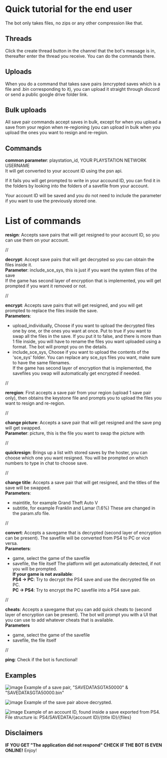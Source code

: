 # Quick tutorial for the end user
The bot only takes files, no zips or any other compression like that.

## Threads
Click the create thread button in the channel that the bot's message is in, thereafter enter the thread you receive. You can do the commands there.

## Uploads
When you do a command that takes save pairs (encrypted saves which is a file and .bin corresponding to it), you can upload it straight through discord or send a public google drive folder link.

## Bulk uploads
All save pair commands accept saves in bulk, except for when you upload a save from your region when re-regioning (you can upload in bulk when you upload the ones you want to resign and re-region. 

## Commands
**common parameter**: playstation_id, YOUR PLAYSTATION NETWORK USERNAME  
It will get converted to your account ID using the psn api. 

If it fails you will get prompted to write in your accound ID, you can find it in the folders by looking into the folders of a savefile from your account. 

Your account ID will be saved and you do not need to include the parameter if you want to use the previously stored one.

# List of commands

**resign**: Accepts save pairs that will get resigned to your account ID, so you can use them on your account.  

//

**decrypt**: Accept save pairs that will get decrypted so you can obtain the files inside it.   
**Parameter**: include_sce_sys, this is just if you want the system files of the save   
If the game has second layer of encryption that is implemented, you will get prompted if you want it removed or not.  

//

**encrypt**: Accepts save pairs that will get resigned, and you will get prompted to replace the files inside the save.  
**Parameters**:
- upload_individually, Choose if you want to upload the decrypted files one by one, or the ones you want at once. Put to true if you want to swap all the files in the save. If you put it to false, and there is more than 1 file inside, you will have to rename the files you want uploaded using a format. The bot will prompt you on the details.
- include_sce_sys, Choose if you want to upload the contents of the 'sce_sys' folder. You can replace any sce_sys files you want, make sure to have the same filenames.  
If the game has second layer of encryption that is implemented, the savefiles you swap will automatically get encrypted if needed.  

//

**reregion**: First accepts a save pair from your region (upload 1 save pair only), then obtains the keystone file and prompts you to upload the files you want to resign and re-region.  

//

**change picture**: Accepts a save pair that will get resigned and the save png will get swapped.  
**Parameter**: picture, this is the file you want to swap the picture with  

//

**quickresign**: Brings up a list with stored saves by the hoster, you can choose which one you want resigned. You will be prompted on which numbers to type in chat to choose save.  

//

**change title**: Accepts a save pair that will get resigned, and the titles of the save will be swapped.  
**Parameters**: 
- maintitle, for example Grand Theft Auto V
- subtitle, for example Franklin and Lamar (1.6%)
These are changed in the param.sfo file.  

//

**convert**: Accepts a savegame that is decrypted (second layer of encryption can be present). The savefile will be converted from PS4 to PC or vice versa.   
**Parameters**:
- game, select the game of the savefile
- savefile, the file itself
The platform will get automatically detected, if not you will be prompted.  
**If your game is not available**:  
**PS4 -> PC**: Try to decrypt the PS4 save and use the decrypted file on PC.  
**PC -> PS4**: Try to encrypt the PC savefile into a PS4 save pair.    

//

**cheats**: Accepts a savegame that you can add quick cheats to (second layer of encryption can be present). The bot will prompt you with a UI that you can use to add whatever cheats that is available.   
**Parameters**
- game, select the game of the savefile
- savefile, the file itself   

//

**ping**: Check if the bot is functional!  

## Examples
![image](https://github.com/hzhreal/HTOS/assets/142254293/19c7a4f6-1838-4bcf-872c-f087c0c5a9be)
Example of a save pair, "SAVEDATASGTA50000" & "SAVEDATASGTA50000.bin"

![image](https://github.com/hzhreal/HTOS/assets/142254293/b8273c63-7292-4d7a-9596-e6b6e69ad8bb)
Example of the save pair above decrypted.

![image](https://github.com/hzhreal/HTOS/assets/142254293/2ed0b6b8-b18c-4a2b-94e9-5abb0b029043)
Example of an account ID, found inside a save exported from PS4. File structure is: PS4/SAVEDATA/{account ID}/{title ID}/{files}

## Disclaimers
**IF YOU GET "The application did not respond" CHECK IF THE BOT IS EVEN ONLINE!**
Enjoy!
